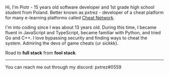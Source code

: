 Hi, I'm Piotr - 15 years old software developer and 1st grade high school student from Poland.
Better known as pxtrez - developer of a cheat platform for many e-learning platforms called [Cheat Network](https://cheatnetwork.eu).

I'm into coding since I was about 13 years old. During this time, I became fluent in JavaScript and TypeScript, became familiar with Python, and tried Go and C++.
I love bypassing security and finding ways to cheat the system. Admiring the devs of game cheats (ur sickkk).

Road to **full stack** from **fool stack**.

---

You can reach me out through my discord: pxtrez#0559
